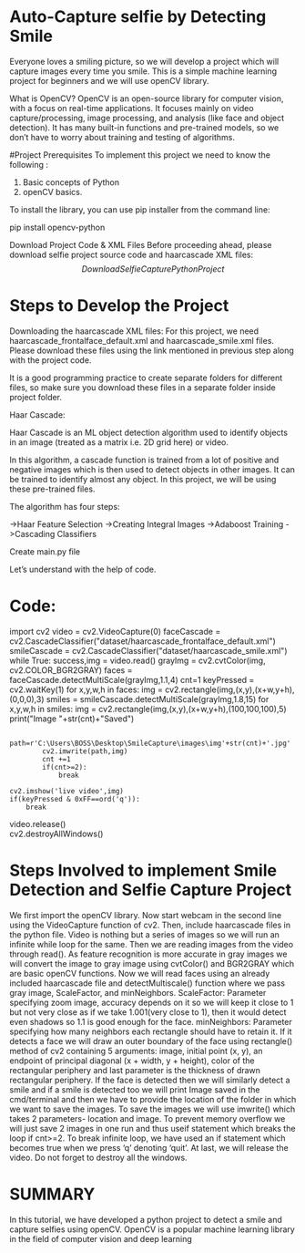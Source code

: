 # Auto-Capture selfie by Detecting Smile
Everyone loves a smiling picture, so we will develop a project which will capture images every time you smile. This is a simple machine learning project for beginners and we will use openCV library.

What is OpenCV?
OpenCV is an open-source library for computer vision, with a focus on real-time applications. It focuses mainly on video capture/processing, image processing, and analysis (like face and object detection). It has many built-in functions and pre-trained models, so we don’t have to worry about training and testing of algorithms.

#Project Prerequisites
To implement this project we need to know the following :

1. Basic concepts of Python
2. openCV basics.

To install the library, you can use pip installer from the command line:

pip install opencv-python

Download Project Code & XML Files
Before proceeding ahead, please download selfie project source code and haarcascade XML files: 
$$Download Selfie Capture Python Project$$

# Steps to Develop the Project
Downloading the haarcascade XML files:
For this project, we need haarcascade_frontalface_default.xml and haarcascade_smile.xml files. Please download these files using the link mentioned in previous step along with the project code.

It is a good programming practice to create separate folders for different files, so make sure you download these files in a separate folder inside project folder.

Haar Cascade:

Haar Cascade is an ML object detection algorithm used to identify objects in an image (treated as a matrix i.e. 2D grid here) or video.

In this algorithm, a cascade function is trained from a lot of positive and negative images which is then used to detect objects in other images. It can be trained to identify almost any object. In this project, we will be using these pre-trained files.

The algorithm has four steps:

->Haar Feature Selection
->Creating  Integral Images
->Adaboost Training
->Cascading Classifiers

Create main.py file

Let’s understand with the help of code.

# Code:

import cv2
video = cv2.VideoCapture(0)
faceCascade = cv2.CascadeClassifier("dataset/haarcascade_frontalface_default.xml")
smileCascade = cv2.CascadeClassifier("dataset/haarcascade_smile.xml")
while True:
    success,img = video.read()
    grayImg = cv2.cvtColor(img, cv2.COLOR_BGR2GRAY)
    faces = faceCascade.detectMultiScale(grayImg,1.1,4)
    cnt=1
    keyPressed = cv2.waitKey(1)
    for x,y,w,h in faces:
        img = cv2.rectangle(img,(x,y),(x+w,y+h),(0,0,0),3)
        smiles = smileCascade.detectMultiScale(grayImg,1.8,15)
        for x,y,w,h in smiles:
            img = cv2.rectangle(img,(x,y),(x+w,y+h),(100,100,100),5)
            print("Image "+str(cnt)+"Saved")

            path=r'C:\Users\BOSS\Desktop\SmileCapture\images\img'+str(cnt)+'.jpg'
            cv2.imwrite(path,img)
            cnt +=1
            if(cnt>=2):    
                break
                
    cv2.imshow('live video',img)
    if(keyPressed & 0xFF==ord('q')):
        break
video.release()                                  
cv2.destroyAllWindows()

# Steps Involved to implement Smile Detection and Selfie Capture Project

We first import the openCV library.
Now start webcam in the second line using the VideoCapture function of cv2.
Then, include haarcascade files in the python file.
Video is nothing but a series of images so we will run an infinite while loop for the same.
Then we are reading images from the video through read().
As feature recognition is more accurate in gray images we will convert the image to gray image using cvtColor() and BGR2GRAY which are basic openCV functions.
Now we will read faces using an already included haarcascade file and detectMultiscale() function where we pass gray image, ScaleFactor, and minNeighbors.
ScaleFactor: Parameter specifying zoom image, accuracy depends on it so we will keep it close to 1 but not very close as if we take 1.001(very close to 1), then it would detect even shadows so 1.1 is good enough for the face.
minNeighbors: Parameter specifying how many neighbors each rectangle should have to retain it.
If it detects a face we will draw an outer boundary of the face using rectangle() method of cv2 containing 5 arguments: image, initial point (x, y), an endpoint of principal diagonal (x + width, y + height), color of the rectangular periphery and last parameter is the thickness of drawn rectangular periphery.
If the face is detected then we will similarly detect a smile and if a smile is detected too we will print Image<cnt> saved in the cmd/terminal and then we have to provide the location of the folder in which we want to save the images.
To save the images we will use imwrite() which takes 2 parameters- location and image.
To prevent memory overflow we will just save 2 images in one run and thus useif statement which breaks the loop if cnt>=2.
To break infinite loop, we have used an if statement which becomes true when we press ‘q’ denoting ‘quit’.
At last, we will release the video.
Do not forget to destroy all the windows.

# SUMMARY

In this tutorial, we have developed a python project to detect a smile and capture selfies using openCV. OpenCV is a popular machine learning library in the field of computer vision and deep learning

